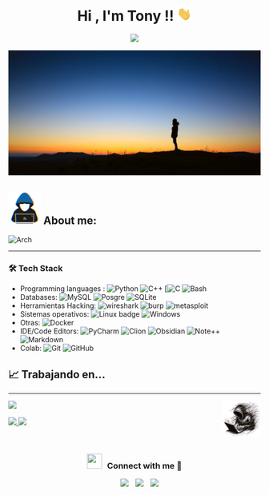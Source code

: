  <h1 align="center">Hi , I'm Tony !!  <img src="https://raw.githubusercontent.com/Tony-Sec/Tony-Sec/refs/heads/main/img/Hi.gif" width="29px"></h1>
 <p align="center">
  <a href="https://github.com/DenverCoder1/readme-typing-svg"><img src="https://readme-typing-svg.herokuapp.com?font=Time+New+Roman&color=%23C8BE25&size=25&center=true&vCenter=true&width=600&height=100&lines=SysAdmin;Computer+Science+Student;Competitive+Programmer;Always+learning+new+things"></a>
</p> 
<a ><img src="https://raw.githubusercontent.com/Tony-Sec/Tony-Sec/refs/heads/main/img/man-horizon-night.jpg"  borderRadius='1rem' boxShadow = '0 5px 18px rgba(0,0,0,0.3)'></a>
<h2>  <img src = "https://raw.githubusercontent.com/Tony-Sec/Tony-Sec/refs/heads/main/img/about_me.gif" width = 65px> About me: </h2>

![Arch](https://img.shields.io/badge/Arch_Linux-1793D1?style=for-the-badge&logo=arch-linux&logoColor=white)



---------
###  🛠 Tech Stack

-   Programming languages :
	![Python](https://img.shields.io/badge/Python-FFD43B?style=for-the-badge&logo=python&logoColor=306998) 	![C++](https://img.shields.io/badge/C%2B%2B-blue?style=for-the-badge&logo=C%2B%2B&logoColor=white)  [![C](https://img.shields.io/badge/C-00599C?style=for-the-badge&logo=c&logoColor=white)  ![Bash](https://img.shields.io/badge/Bash-4EAA25?style=for-the-badge&logo=gnubash&logoColor=fff)
- Databases:
	![MySQL](https://img.shields.io/badge/MySQL-005C84?style=for-the-badge&logo=mysql&logoColor=white)  ![Posgre](https://img.shields.io/badge/PostgreSQL-316192?style=for-the-badge&logo=postgresql&logoColor=white)  ![SQLite](https://img.shields.io/badge/SQLite-07405E?style=for-the-badge&logo=sqlite&logoColor=white)
- Herramientas Hacking:
	![wireshark](https://img.shields.io/badge/Wireshark-1679A7?style=for-the-badge&logo=Wireshark&logoColor=white)  ![burp](https://img.shields.io/badge/burpsuite-FF6633?style=for-the-badge&logo=burpsuite&logoColor=white)  ![metasploit](https://img.shields.io/badge/metasploit-2596CD?style=for-the-badge&logo=metasploit&logoColor=white)
- Sistemas operativos:
	![Linux badge](https://img.shields.io/badge/Linux-FCC624?style=for-the-badge&logo=linux&logoColor=black)  ![Windows](https://custom-icon-badges.demolab.com/badge/Windows-0078D6?style=for-the-badge&logo=windows11&logoColor=white)
- Otras:
	![Docker](https://img.shields.io/badge/Docker-2CA5E0?style=for-the-badge&logo=docker&logoColor=white) 
- IDE/Code Editors:
  ![PyCharm](https://img.shields.io/badge/PyCharm-000000.svg?&style=for-the-badge&logo=PyCharm&logoColor=white)  ![Clion](https://img.shields.io/badge/CLion-000000?style=for-the-badge&logo=clion&logoColor=white)  ![Obsidian](https://img.shields.io/badge/Obsidian-%23483699.svg?&logo=obsidian&logoColor=white)  ![Note++](https://img.shields.io/badge/Notepad++-90E59A.svg?style=for-the-badge&logo=notepad%2B%2B&logoColor=black)  ![Markdown](https://img.shields.io/badge/Markdown-000000?style=for-the-badge&logo=markdown&logoColor=white)
- Colab:
  ![Git](https://img.shields.io/badge/Git-F05032?style=for-the-badge&logo=git&logoColor=white)  ![GitHub](https://img.shields.io/badge/GitHub-100000?style=for-the-badge&logo=github&logoColor=white)


## 📈 Trabajando en...


------
<img src="https://raw.githubusercontent.com/Tony-Sec/Tony-Sec/refs/heads/main/img/logo_capucha_sin_fondo.png" width=15% align=right />
<p>
<a align="center" href="https://github.com/Tony-Sec">
 <img  src="https://github-readme-stats.vercel.app/api/top-langs?username=Tony-Sec&show_icons=true&theme=dark&locale=en&layout=compact"  /> </a>
</p>

<p align="left">
  <a href="https://github.com/Tony-Sec">
  <img width="49.5%" src="https://github-readme-stats.vercel.app/api?username=Tony-Sec&show_icons=true&theme=gruvbox&hide_border=true" />
    <img width="49.5%" src="https://github-readme-streak-stats.herokuapp.com/?user=Tony-Sec&theme=gruvbox&hide_border=true" />
  </a>
</p>
<br>
<h3 align="center" > <img src="https://media.giphy.com/media/iY8CRBdQXODJSCERIr/giphy.gif" width="30" height="30" style="margin-right: 10px;">Connect with me 🤝 </h3>

<p align="center">
	<div align="center"  class="icons-social" style="margin-left: 10px;">
	<a style="margin-left: 10px;"  target="_blank" href="https://www.linkedin.com/in/antonio-castillo-mengibar/">
	<img src="https://img.icons8.com/doodle/40/000000/linkedin--v2.png"></a>
	<a style="margin-left: 10px;"  target="_blank" href="mailto:am.castillo.men@gmail.com/">
	<img src="https://img.shields.io/badge/Gmail-D14836?style=for-the-badge&logo=gmail&logoColor=white"></a>
	<a style="margin-left: 10px;" target="_blank" href="https://github.com/Tony-Sec">
	<img src="https://img.icons8.com/doodle/40/000000/github--v1.png"></a>
	<!--
	<a href="https://dataonatangent.medium.com/"><img src="https://img.shields.io/badge/Medium-12100E?style=for-the-badge&logo=medium&logoColor=white" alt="Medium" /></a>&nbsp;
	
	<a href="https://www.hackerrank.com/profile/kartik_kapgate" target="_blank"><img width="100px" src="https://user-images.githubusercontent.com/1194257/65596422-1cef2080-df97-11e9-9abb-a225204d1805.png" alt="HackerRank" /></a>
		
	<a style="margin-left: 10px;" target="_blank" href="https://stackoverflow.com/users/12053852/saurabh-chavan?tab=profile">
	<img src="https://img.icons8.com/external-tal-revivo-color-tal-revivo/40/000000/external-stack-overflow-is-a-question-and-answer-site-for-professional-logo-color-tal-revivo.png"></a>
		
    <a style="margin-left: 10px;" target="_blank" href="https://instagram.com/100rabhch">
	<img src="https://img.icons8.com/doodle/40/000000/instagram-new--v2.png"></a>
			
	<a style="margin-left: 10px;" target="_blank" href="https://twitter.com/100rabhcsmc">
	<img src="https://img.icons8.com/doodle/1x/twitter-squared--v2.png" ></a>
	
	<a style="margin-left: 10px;" target="_blank" href="https://www.youtube.com/channel/UC-ZdNkKNHC6KguDqNFKO2Nw?view_as=subscriber">
	<img src="https://img.icons8.com/doodle/1x/youtube--v2.png" ></a>
	-->
	</div>
</p>

<p align="left"> <img src="https://komarev.com/ghpvc/?username=Tony-Sec&label=Profile%20views&color=blue&style=for-the-badge" alt="Tony-Sec" /> </p>





<!--
## 🛠️ My Skills
### <picture> <img src = "https://github.com/7oSkaaa/7oSkaaa/blob/main/Images/Programming_Languages.gif?raw=true" width = 50px>  </picture>Programming languages:

<p align="center"> 
  &emsp; 
  <a href="https://www.cprogramming.com/" target="_blank"> 
    <img alt="C" src="https://img.shields.io/badge/C%20-%232370ED.svg?style=plastic&logo=c&logoColor=white">
  </a> 
  &emsp;
  <a href="https://www.w3schools.com/cpp/" target="_blank"> 
    <img alt="C++" src="https://img.shields.io/badge/C++%20-%2300599C.svg?style=plastic&logo=c%2B%2B&logoColor=white">
  </a> 
  &emsp;
  <a href="https://www.python.org" target="_blank">
    <img alt="Python" src="https://img.shields.io/badge/Python%20-%2314354C.svg?style=plastic&logo=python&logoColor=white">
  </a>
  
  <a href="https://developer.mozilla.org/en-US/docs/Web/JavaScript" target="_blank"> 
     <img alt="JavaScript" src="https://img.shields.io/badge/JavaScript%20-%23F7DF1E.svg?style=plastic&logo=javascript&logoColor=black">
   </a>
  &emsp;
  <a href="https://www.java.com" target="_blank"> 
    <img alt="Java" src="https://img.shields.io/badge/Java-%23007396.svg?style=plastic&logo=java&logoColor=white">
  </a>
  &emsp;
</p>
### <picture> <img src = "https://github.com/7oSkaaa/7oSkaaa/blob/main/Images/Front_End.gif?raw=true" width = 50px>  </picture> Frontend Development
<p align="center"> 
  &emsp; 
  <a href="https://www.w3.org/html/" target="_blank"> 
   <img alt="HTML" src="https://img.shields.io/badge/HTML5%20-%23E34F26.svg?style=plastic&logo=html5&logoColor=white">
  </a>   
  &emsp;
  <a href="https://www.w3schools.com/css/" target="_blank">
    <img alt="CSS" src="https://img.shields.io/badge/CSS%20-%231572B6.svg?style=plastic&logo=css3&logoColor=white">
  </a> 
  &emsp;
  <a href="https://www.python.org" target="_blank">
    <img alt="Python" src="https://img.shields.io/badge/react-%2361DAFB.svg?style=plastic&logo=React&logoColor=black">
  </a>
  &emsp;
  <a href="https://developer.mozilla.org/en-US/docs/Web/JavaScript" target="_blank"> 
     <img alt="JavaScript" src="https://img.shields.io/badge/JavaScript%20-%23F7DF1E.svg?style=plastic&logo=javascript&logoColor=black">
   </a>
</p>
### <picture> <img src = "https://github.com/7oSkaaa/7oSkaaa/blob/main/Images/Software_Tools.gif?raw=true" width = 50px>  </picture> Software & Tools
 
<p align="center">
  &emsp;
    <a href="#"><img alt="Git" src="https://img.shields.io/badge/Git%20-%23F05033.svg?style=plastic&logo=git&logoColor=white"></a>
  &emsp;
    <a href="#"><img alt="GitHub" src="https://img.shields.io/badge/github-%23181717.svg?style=plastic&logo=github&logoColor=white"></a>
  &emsp;
    <a href="#"><img alt="Google Sheets" src="https://img.shields.io/badge/Google%20Sheets%20-%2334A853.svg?style=plastic&logo=google%20sheets&logoColor=white"></a>
  &emsp;
    <a href="#"><img alt="Mark Down" src="https://img.shields.io/badge/Markdown-000000?style=plastic&logo=markdown&logoColor=white"></a>
  &emsp;
    <a href="#"><img alt="Stack Overflow" src="https://img.shields.io/badge/-Stack%20Overflow-FE7A16?style=plastic&logo=stack-overflow&logoColor=white"></a>
  &emsp;
    <a href="#"><img alt="Geekf For Geeks" src="https://img.shields.io/badge/geeksforgeeks-%230F9D58.svg?style=plastic&logo=geeksforgeeks&logoColor=white"></a>
  &emsp;
    <a href="#"><img alt="JSON" img src="https://img.shields.io/badge/json-%23000000.svg?style=plastic&logo=json&logoColor=white"></a>
  &emsp;
    <a href="#"><img alt="OpenGL" src="https://img.shields.io/badge/opengl-%235586A4.svg?style=plastic&logo=opengl&logoColor=white"></a>
  &emsp;
    <a href="#"><img alt="Selenium" src="https://img.shields.io/badge/selenium-%2343B02A.svg?&style=plastic&logo=selenium&logoColor=white"></a>
    &emsp;
    <a href="#"><img src="https://img.shields.io/badge/latex-%23008080.svg?&style=plastic&logo=latex&logoColor=white" /></a>
    &emsp;
    <a href="#"><img src="https://img.shields.io/badge/django-%23092E20.svg?&style=plastic&logo=django&logoColor=white" /></a>
    &emsp;
    <a href="#"><img src="https://img.shields.io/badge/mysql-%234479A1.svg?&style=plastic&logo=mysql&logoColor=white"/></a>
</p>

 ### <picture> <img src = "https://github.com/7oSkaaa/7oSkaaa/blob/main/Images/IDEs.gif?raw=true" width = 50px>  </picture> IDEs
 
<p align="center">
  &emsp;
    <a href="#"><img alt="Visual Studio Code" src="https://img.shields.io/badge/Visual%20Studio%20Code-0078d7.svg?style=plastic&logo=visual-studio-code&logoColor=white"></a>
  &emsp;
    <a href="#"><img alt="JetBrain" src="https://img.shields.io/badge/jetbrains-%23000000.svg?style=plastic&logo=jetbrains&logoColor=white" /></a>
  &emsp;
    <a href="#"><img alt="Atom" src="https://img.shields.io/badge/atom-%2366595C.svg?&style=plastic&logo=atom&logoColor=white" /></a>
  &emsp;
    <a href="#"><img alt="Eclipse" src="https://img.shields.io/badge/eclipse%20ide-%232C2255.svg?&style=plastic&logo=eclipse%20ide&logoColor=white" /></a>
</p>

 ### <picture> <img src = "https://github.com/7oSkaaa/7oSkaaa/blob/main/Images/CP_PS.gif?raw=true" width = 50px>  </picture> Competitive Programming & Problem Solving
 
<p align="center">
  &emsp;
    <a href="#"><img alt = "Codeforces" src="https://img.shields.io/badge/codeforces%20-%231F8ACB.svg?style=plastic&logo=codeforces&logoColor=white" /></a>	
  &emsp;
    <a href="#"><img alt = "Leetcode" src="https://img.shields.io/badge/leetcode%20-%23FFA116.svg?style=plastic&logo=leetcode&logoColor=black" /></a>
  &emsp;
    <a href="#"><img alt = "Huckerrank" src="https://img.shields.io/badge/hackerrank-%232EC866.svg?style=plastic&logo=hackerrank&logoColor=white" /></a>
  &emsp;
    <a href="#"><img alt = "CodeChef" src="https://img.shields.io/badge/codechef-%235B4638.svg?style=plastic&logo=codechef&logoColor=white" /></a>
  &emsp;
    <a href="#"><img alt = "Google" src="https://img.shields.io/badge/google-%234285F4.svg?style=plastic&logo=google&logoColor=white" /></a>
  &emsp;
    <a href="#"><img alt = "Codin Game" src="https://img.shields.io/badge/codingame-%23F2BB13.svg?&style=plastic&logo=codingame&logoColor=black" /></a>
</p>

 ### <picture> <img src = "https://github.com/7oSkaaa/7oSkaaa/blob/main/Images/OS.gif?raw=true" width = 50px>  </picture> Operating Systems
 
<p align="center">
  &emsp;
    <a href="#"><img src="https://img.shields.io/badge/Linux-FCC624?style=plastic&logo=linux&logoColor=black"></a>
  &emsp;
    <a href="#"><img src="https://img.shields.io/badge/Ubuntu-E95420?style=plastic&logo=ubuntu&logoColor=white"></a>
  &emsp;
    <a href="#"><img src="https://img.shields.io/badge/Windows-0078D6?style=plastic&logo=windows&logoColor=white"></a>
  &emsp;
    <a href="#"><img src="https://img.shields.io/badge/pop!_os-%2348B9C7.svg?style=plastic&&logo=pop!_os&logoColor=white" /></a>
  &emsp;
    <a href="#"><img src="https://img.shields.io/badge/manjaro-%2335BF5C.svg?&style=plastic&logo=manjaro&logoColor=white" /></a>
</p>
✨
## Contacto
[![linkedin](https://img.shields.io/badge/LinkedIn-0077B5?style=for-the-badge&logo=linkedin&logoColor=white)![linkedin](https://img.shields.io/badge/LinkedIn-0077B5?style=for-the-badge&logo=linkedin&logoColor=white)](https://www.linkedin.com/in/antonio-castillo-mengibar/)
[![hackerone](https://img.shields.io/badge/-HackerOne-%23494649?style=for-the-badge&logo=hackerone&logoColor=white)]()
[![htb](https://img.shields.io/badge/HackTheBox-111927?style=for-the-badge&logo=Hack%20The%20Box&logoColor=9FEF00)]()
[![bugcrowd](https://img.shields.io/badge/-Bugcrowd-%23F26822?style=for-the-badge&logo=bugcrowd&logoColor=white)]()
[![obb](https://img.shields.io/badge/-Open%20Bug%20Bounty-%23F67909?style=for-the-badge&logo=openbugbounty&logoColor=white)]()
[![thm](https://img.shields.io/badge/-TryHackMe-%23212C42?style=for-the-badge&logo=tryhackme&logoColor=white)]()


✨ - 🔭 - 🌱 - 👯- 🤔 - 💬 - 📫 - 😄 - ⚡ - 📘-🧩
Logos:
![JavaScript](https://img.shields.io/badge/JavaScript-323330?style=for-the-badge&logo=javascript&logoColor=F7DF1E)
![HTML5](https://img.shields.io/badge/HTML5-E34F26?style=for-the-badge&logo=html5&logoColor=white)
![CSS3](https://img.shields.io/badge/CSS3-1572B6?style=for-the-badge&logo=css3&logoColor=white)
![CSharp](https://img.shields.io/badge/C%23-239120?style=for-the-badge&logo=c-sharp&logoColor=white)
![Vue](https://img.shields.io/badge/Vue.js-35495E?style=for-the-badge&logo=vuedotjs&logoColor=4FC08D)
![Angular](https://img.shields.io/badge/Angular-DD0031?style=for-the-badge&logo=angular&logoColor=white)
![Jest](https://img.shields.io/badge/Jest-C21325?style=for-the-badge&logo=jest&logoColor=white)
![Bootstrap](https://img.shields.io/badge/Bootstrap-563D7C?style=for-the-badge&logo=bootstrap&logoColor=white)
![jquey](https://img.shields.io/badge/jQuery-0769AD?style=for-the-badge&logo=jquery&logoColor=white)
![OpenCV](https://img.shields.io/badge/OpenCV-27338e?style=for-the-badge&logo=OpenCV&logoColor=white)
![OpenGL](https://img.shields.io/badge/OpenGL-FFFFFF?style=for-the-badge&logo=opengl)
![NET](https://img.shields.io/badge/.NET-512BD4?style=for-the-badge&logo=dotnet&logoColor=white)

--> 
